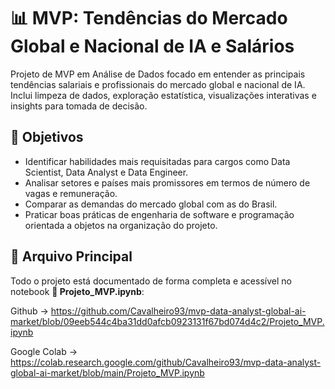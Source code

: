 # 📊 MVP: Tendências do Mercado Global e Nacional de IA e Salários
Projeto de MVP em Análise de Dados focado em entender as principais tendências salariais e profissionais do mercado global e nacional de IA. Inclui limpeza de dados, exploração estatística, visualizações interativas e insights para tomada de decisão.


## 🎯 Objetivos
- Identificar habilidades mais requisitadas para cargos como Data Scientist, Data Analyst e Data Engineer.
- Analisar setores e países mais promissores em termos de número de vagas e remuneração.
- Comparar as demandas do mercado global com as do Brasil.
- Praticar boas práticas de engenharia de software e programação orientada a objetos na organização do projeto.

## 📁 Arquivo Principal
Todo o projeto está documentado de forma completa e acessível no notebook **🔗 Projeto_MVP.ipynb**:

Github → https://github.com/Cavalheiro93/mvp-data-analyst-global-ai-market/blob/09eeb544c4ba31dd0afcb0923131f67bd074d4c2/Projeto_MVP.ipynb

Google Colab → https://colab.research.google.com/github/Cavalheiro93/mvp-data-analyst-global-ai-market/blob/main/Projeto_MVP.ipynb
